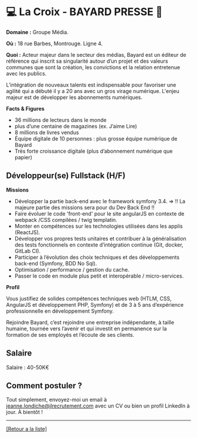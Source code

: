 # 💻 La Croix - BAYARD PRESSE 📰

**Domaine :** Groupe Média.

**Où :** 18 rue Barbes, Montrouge. Ligne 4.

**Quoi :** Acteur majeur dans le secteur des médias, Bayard est un éditeur de référence qui inscrit sa singularité autour d’un projet et des valeurs communes que sont la création, les convictions et la relation entretenue avec les publics.

L’intégration de nouveaux talents est indispensable pour favoriser une agilité qui a débuté il y a 20 ans avec un gros virage numérique. L'enjeu majeur est de développer les abonnements numériques.

**Facts & Figures**

* 36 millions de lecteurs dans le monde
* plus d’une centaine de magazines (ex. J’aime Lire)
* 8 millions de livres vendus 
* Équipe digitale de 10 personnes : plus grosse équipe numérique de Bayard
* Très forte croissance digitale (plus d’abonnement numérique que papier)

## Développeur(se) Fullstack (H/F)

**Missions**

* Développer la partie back-end avec le framework symfony 3.4. => !! La majeure partie des missions sera pour du Dev Back End !!
* Faire évoluer le code 'front-end' pour le site angularJS en contexte de webpack /CSS compilées / twig templatin.
* Monter en compétences sur les technologies utilisées dans les applis (ReactJS).
* Développer vos propres tests unitaires et contribuer à la généralisation des tests fonctionnels en contexte d’intégration continue (Git, docker, GitLab CI).
* Participer à l’évolution des choix techniques et des développements back-end (Symfony, BDD No Sql).
* Optimisation / performance / gestion du cache.
* Passer le code en module plus petit et interopérable / micro-services.

**Profil**

Vous justifiez de solides compétences techniques web (HTLM, CSS, AngularJS et développement PHP, Symfony) et de 3 à 5 ans d’expérience professionnelle en développement Symfony. 

Rejoindre Bayard, c’est rejoindre une entreprise indépendante, à taille humaine, tournée vers l’avenir et qui investit en permanence sur la formation de ses employés et l’écoute de ses clients.

## Salaire

Salaire : 40-50K€

## Comment postuler ?

Tout simplement, envoyez-moi un email à jeanne.londiche@jlrecrutement.com avec un CV ou bien un profil LinkedIn à jour. À bientôt ! 

----
<a href="https://github.com/jlondiche/job-board-php/blob/master/README.md">[Retour a la liste]</a>